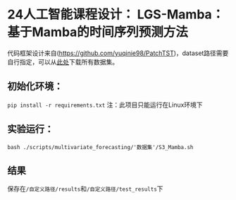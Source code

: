 # 24人工智能课程设计： LGS-Mamba：基于Mamba的时间序列预测方法

  代码框架设计来自(https://github.com/yuqinie98/PatchTST)，dataset路径需要自行指定，可以从[此处](https://github.com/wzhwzhwzh0921/S-D-Mamba/releases/download/datasets/S-Mamba_datasets.zip)下载所有数据集。

  ##  初始化环境：
  `pip install -r requirements.txt`
  注：此项目只能运行在Linux环境下
  ## 实验运行：
  `bash ./scripts/multivariate_forecasting/'数据集'/S3_Mamba.sh`

 ## 结果
 保存在`/自定义路径/results`和`/自定义路径/test_results`下
